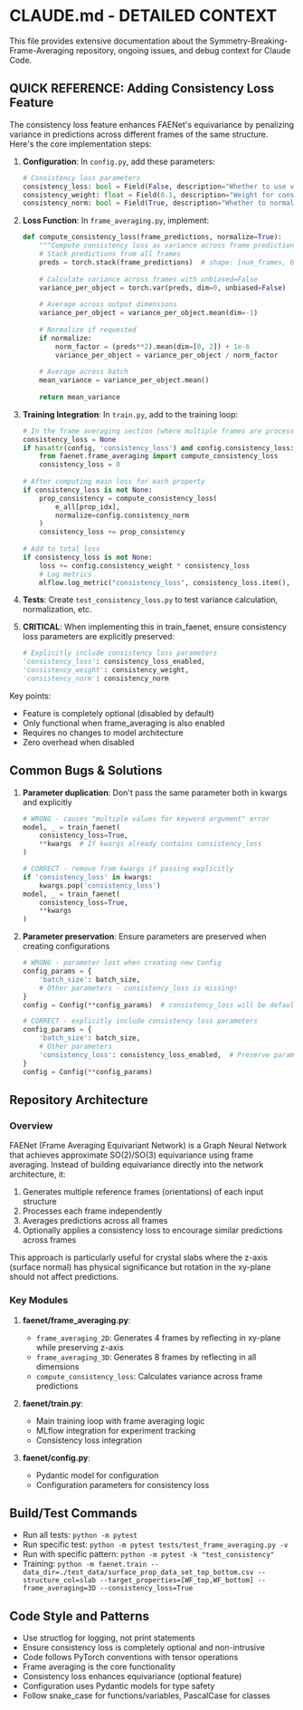 # CLAUDE.md - DETAILED CONTEXT

This file provides extensive documentation about the Symmetry-Breaking-Frame-Averaging repository, ongoing issues, and debug context for Claude Code.

## QUICK REFERENCE: Adding Consistency Loss Feature

The consistency loss feature enhances FAENet's equivariance by penalizing variance in predictions across different frames of the same structure. Here's the core implementation steps:

1. **Configuration**: In `config.py`, add these parameters:
   ```python
   # Consistency loss parameters
   consistency_loss: bool = Field(False, description="Whether to use variance-based consistency loss")
   consistency_weight: float = Field(0.1, description="Weight for consistency loss")
   consistency_norm: bool = Field(True, description="Whether to normalize consistency loss")
   ```

2. **Loss Function**: In `frame_averaging.py`, implement:
   ```python
   def compute_consistency_loss(frame_predictions, normalize=True):
       """Compute consistency loss as variance across frame predictions for each object"""
       # Stack predictions from all frames
       preds = torch.stack(frame_predictions)  # shape: [num_frames, batch_size, output_dim]
       
       # Calculate variance across frames with unbiased=False
       variance_per_object = torch.var(preds, dim=0, unbiased=False)
       
       # Average across output dimensions
       variance_per_object = variance_per_object.mean(dim=-1)
       
       # Normalize if requested
       if normalize:
           norm_factor = (preds**2).mean(dim=[0, 2]) + 1e-6
           variance_per_object = variance_per_object / norm_factor
       
       # Average across batch
       mean_variance = variance_per_object.mean()
       
       return mean_variance
   ```

3. **Training Integration**: In `train.py`, add to the training loop:
   ```python
   # In the frame averaging section (where multiple frames are processed):
   consistency_loss = None
   if hasattr(config, 'consistency_loss') and config.consistency_loss:
       from faenet.frame_averaging import compute_consistency_loss
       consistency_loss = 0
       
   # After computing main loss for each property
   if consistency_loss is not None:
       prop_consistency = compute_consistency_loss(
           e_all[prop_idx], 
           normalize=config.consistency_norm
       )
       consistency_loss += prop_consistency
       
   # Add to total loss
   if consistency_loss is not None:
       loss += config.consistency_weight * consistency_loss
       # Log metrics
       mlflow.log_metric("consistency_loss", consistency_loss.item(), step=epoch)
   ```

4. **Tests**: Create `test_consistency_loss.py` to test variance calculation, normalization, etc.

5. **CRITICAL**: When implementing this in train_faenet, ensure consistency loss parameters are explicitly preserved:
   ```python
   # Explicitly include consistency loss parameters
   'consistency_loss': consistency_loss_enabled,
   'consistency_weight': consistency_weight,
   'consistency_norm': consistency_norm
   ```

Key points:
- Feature is completely optional (disabled by default)
- Only functional when frame_averaging is also enabled
- Requires no changes to model architecture
- Zero overhead when disabled

## Common Bugs & Solutions

1. **Parameter duplication**: Don't pass the same parameter both in kwargs and explicitly
   ```python
   # WRONG - causes "multiple values for keyword argument" error
   model, _ = train_faenet(
       consistency_loss=True,
       **kwargs  # If kwargs already contains consistency_loss
   )
   
   # CORRECT - remove from kwargs if passing explicitly
   if 'consistency_loss' in kwargs:
       kwargs.pop('consistency_loss')
   model, _ = train_faenet(
       consistency_loss=True,
       **kwargs
   )
   ```

2. **Parameter preservation**: Ensure parameters are preserved when creating configurations
   ```python
   # WRONG - parameter lost when creating new Config
   config_params = {
       'batch_size': batch_size,
       # Other parameters - consistency_loss is missing!
   }
   config = Config(**config_params)  # consistency_loss will be default (False)
   
   # CORRECT - explicitly include consistency loss parameters
   config_params = {
       'batch_size': batch_size,
       # Other parameters
       'consistency_loss': consistency_loss_enabled,  # Preserve parameter
   }
   config = Config(**config_params)
   ```

## Repository Architecture

### Overview

FAENet (Frame Averaging Equivariant Network) is a Graph Neural Network that achieves approximate SO(2)/SO(3) equivariance using frame averaging. Instead of building equivariance directly into the network architecture, it:

1. Generates multiple reference frames (orientations) of each input structure
2. Processes each frame independently 
3. Averages predictions across all frames
4. Optionally applies a consistency loss to encourage similar predictions across frames

This approach is particularly useful for crystal slabs where the z-axis (surface normal) has physical significance but rotation in the xy-plane should not affect predictions.

### Key Modules

1. **faenet/frame_averaging.py**:
   - `frame_averaging_2D`: Generates 4 frames by reflecting in xy-plane while preserving z-axis
   - `frame_averaging_3D`: Generates 8 frames by reflecting in all dimensions
   - `compute_consistency_loss`: Calculates variance across frame predictions

2. **faenet/train.py**:
   - Main training loop with frame averaging logic
   - MLflow integration for experiment tracking
   - Consistency loss integration

3. **faenet/config.py**:
   - Pydantic model for configuration
   - Configuration parameters for consistency loss

## Build/Test Commands
- Run all tests: `python -m pytest`
- Run specific test: `python -m pytest tests/test_frame_averaging.py -v`
- Run with specific pattern: `python -m pytest -k "test_consistency"`
- Training: `python -m faenet.train --data_dir=./test_data/surface_prop_data_set_top_bottom.csv --structure_col=slab --target_properties=[WF_top,WF_bottom] --frame_averaging=3D --consistency_loss=True`

## Code Style and Patterns
- Use structlog for logging, not print statements
- Ensure consistency loss is completely optional and non-intrusive
- Code follows PyTorch conventions with tensor operations
- Frame averaging is the core functionality
- Consistency loss enhances equivariance (optional feature)
- Configuration uses Pydantic models for type safety
- Follow snake_case for functions/variables, PascalCase for classes